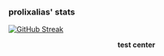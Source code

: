 ### prolixalias' stats

[![GitHub Streak](https://github-readme-streak-stats.herokuapp.com/?user=prolixalias&theme=dark)](https://git.io/streak-stats)


<p align="center">
  <b>test center</b>
</p>

<!--
**prolixalias/prolixalias** is a ✨ _special_ ✨ repository because its `README.md` (this file) appears on your GitHub profile.

Here are some ideas to get you started:

- 🔭 I’m currently working on ...
- 🌱 I’m currently learning ...
- 👯 I’m looking to collaborate on ...
- 🤔 I’m looking for help with ...
- 💬 Ask me about ...
- 📫 How to reach me: ...
- 😄 Pronouns: ...
- ⚡ Fun fact: ...
-->
